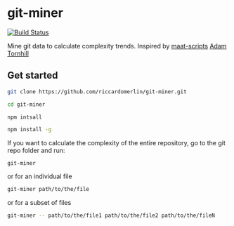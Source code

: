 # git-miner

[![Build Status](https://travis-ci.com/riccardomerlin/git-miner.svg?branch=master)](https://travis-ci.com/riccardomerlin/git-miner)

Mine git data to calculate complexity trends.
Inspired by [maat-scripts](https://github.com/adamtornhill/maat-scripts) [Adam Tornhill](https://github.com/adamtornhill)

## Get started
```bash
git clone https://github.com/riccardomerlin/git-miner.git

cd git-miner

npm intsall

npm install -g
```

If you want to calculate the complexity of
the entire repository, go to the git repo folder and run:
```
git-miner
```

or for an individual file
```bash
git-miner path/to/the/file
```

or for a subset of files
```bash
git-miner -- path/to/the/file1 path/to/the/file2 path/to/the/fileN
```


